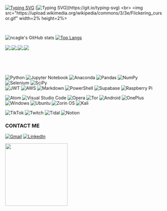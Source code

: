 <!--
**ncagle/ncagle** is a ✨ _special_ ✨ repository because its `README.md` (this file) appears on your GitHub profile.
Here are some ideas to get you started:
- 🔭 I’m currently working on ...
- 🌱 I’m currently learning ...
- 💬 Ask me about ...
- 📫 How to reach me: ...

71f8fa
81a1c1
39FF14
36bcf7
-->


[![Typing SVG](https://readme-typing-svg.demolab.com?font=Fira+Code&size=16&duration=900&pause=1000&color=39FF14&repeat=fals&width=435&height=25&lines=guest%40ncagle-repo%3A~%24+man+developer)](https://git.io/typing-svg)
[![Typing SVG](https://readme-typing-svg.demolab.com?font=Fira+Code&size=16&duration=1500&pause=50&color=39FF14&multiline=true&repeat=true&width=650&height=500&lines=DEVELOPER&emsp;&emsp;&emsp;&emsp;&emsp;&emsp;&emsp;&emsp;&emsp;&emsp;User+Info&emsp;&emsp;&emsp;&emsp;&emsp;&emsp;&emsp;&emsp;&emsp;&emsp;DEVELOPER;+;USER;&emsp;&emsp;ncagle%2C+njwcagle%2C+jaynay+--Geologist+%26+GIS+Developer;+;SYNOPSIS;&emsp;&emsp;email&emsp;&emsp;&ensp;njwcagle%40gmail.com;&emsp;&emsp;github&emsp;&emsp;github.com%2Fncagle;&emsp;&emsp;linkedin&emsp;linkedin.com%2Fin%2Fncagle;+;DESCRIPTION;&emsp;&emsp;Focused+on+applying+emerging+technologies+to+geological;&emsp;&emsp;problems.+Worked+with+Martian+landscapes%2C+hyperspectral;&emsp;&emsp;imaging%2C+geospatial+intelligence%2C+and+beekeeping.;+;SKILLS;&emsp;&emsp;%3Cplgeo%3E&emsp;+Planetary+Geology.;&emsp;&emsp;%3Ceobsv%3E&emsp;+Earth+Observation.;&emsp;&emsp;%3Crsen%3E&emsp;&emsp;Remote+Sensing.;&emsp;&emsp;%3Cfinfo%3E&emsp;+Information+Foraging.;&emsp;&emsp;%3Cgeoref%3E&emsp;Geomatics.;&emsp;&emsp;%3Cpgram%3E&emsp;+Photogrammetry.)](https://git.io/typing-svg)
<br>
<img src="https://upload.wikimedia.org/wikipedia/commons/3/3e/Flickering_cursor.gif" width=2% height=2%>


<!--
non breaking space:  &nbsp;
en size space:       &ensp;
em size space:       &emsp;

[![Typing SVG](https://readme-typing-svg.demolab.com?font=Fira+Code&size=16&duration=250&pause=50&color=39FF14&multiline=true&repeat=false&width=570&height=500&lines=DEVELOPER+++++++++++++++++User+Info++++++++++++++++DEVELOPER;+;USER;++++ncagle%2C+njwcagle%2C+jaynay+--Geologist+%26+GIS+Developer;+;SYNOPSIS;++++email+++++njwcagle%40outlook.com;++++github++++github.com%2Fncagle;++++linkedin++linkedin.com%2Fin%2Fncagle;+;DESCRIPTION;++++Focused+on+applying+emerging+technologies+to+geological;++++problems.+Worked+with+Martian+landscapes%2C+hyperspectral;++++imaging%2C+geospatial+intelligence%2C+and+beekeeping.;+;SKILLS;++++%3Cplgeo%3E+++Planetary+Geology.;++++%3Ceobsv%3E+++Earth+Observation.;++++%3Crsen%3E++++Remote+Sensing.;++++%3Cfinfo%3E+++Information+Foraging.;++++%3Cgeoref%3E++Geomatics.;++++%3Cpgram%3E+++Photogrammetry.)](https://git.io/typing-svg)

[![Typing SVG](https://readme-typing-svg.demolab.com?font=Fira+Code&size=16&duration=250&pause=50&color=39FF14&multiline=true&repeat=false&width=650&height=500
&lines=
DEVELOPER&emsp;&emsp;&emsp;&emsp;&emsp;&emsp;&emsp;&emsp;+User+Info&emsp;&emsp;&emsp;&emsp;&emsp;&emsp;&emsp;&emsp;DEVELOPER;
└──────────────────────────────────────────────────────────┘;
+;
USER;
&emsp;&emsp;ncagle%2C+njwcagle%2C+jaynay+--Geologist+%26+GIS+Developer;
+;
SYNOPSIS;
&emsp;&emsp;email&emsp;&emsp;+njwcagle%40outlook.com;
&emsp;&emsp;github&emsp;&emsp;github.com%2Fncagle;
&emsp;&emsp;linkedin&emsp;linkedin.com%2Fin%2Fncagle;
+;
DESCRIPTION;
&emsp;&emsp;Focused+on+applying+emerging+technologies+to+geological;
&emsp;&emsp;problems.+Worked+with+Martian+landscapes%2C+hyperspectral;
&emsp;&emsp;imaging%2C+geospatial+intelligence%2C+and+beekeeping.;
+;
SKILLS;
&emsp;&emsp;3Cplgeo%3E&emsp;+Planetary+Geology.;
&emsp;&emsp;3Ceobsv%3E&emsp;+Earth+Observation.;
&emsp;&emsp;3Crsen%3E&emsp;&emsp;Remote+Sensing.;
&emsp;&emsp;3Cfinfo%3E&emsp;+Information+Foraging.;
&emsp;&emsp;3Cgeoref%3E&emsp;Geomatics.;
&emsp;&emsp;3Cpgram%3E&emsp;+Photogrammetry.
)](https://git.io/typing-svg)

[![Typing SVG](https://readme-typing-svg.demolab.com/?color=81a1c1&lines=GEOSPATIAL+INTELLIGENCE;GEOLOGY;EARTH+OBSERVATION;REMOTE+SENSING;INFORMATION+FORAGING)](https://git.io/typing-svg)

┌──────────────────────────────────────────────────────────┐
DEVELOPER                 User Info                DEVELOPER

USER
    ncagle, njwcagle, jaynay --Geologist & GIS Developer

SYNOPSIS
    email     njwcagle@outlook.com
    github    github.com/ncagle
    linkedin  linkedin.com/in/ncagle

DESCRIPTION
    Focused on applying emerging technologies to geological
    problems. Worked with Martian landscapes, hyperspectral
    imaging, geospatial intelligence, and beekeeping.

SKILLS
    <plgeo>   Planetary Geology.
    <eobsv>   Earth Observation.
    <rsen>    Remote Sensing.
    <finfo>   Information Foraging.
    <georef>  Geomatics.
    <pgram>   Photogrammetry.

LANGUAGES
    -py,  --Python
        -gpd, --GeoPandas
              Support for geographic data and geometric
              operations with pandas objects.
        -ap,  --ArcPy
              Library for spatial analysis, data management,
              and conversion with ArcGIS.
    -bat, --Batch Script
          Scripting automation of Windows command-line
          instructions.
    -md,  --Markdown
          A lightweight markup language for creating
          formatted text using a plain-text editor.
    -XML, --Extensible Markup Language
          A markup language and file format for storing,
          transmitting, and reconstructing arbitrary data.
└──────────────────────────────────────────────────────────┘

$\color{gree}{\textsf{green text}}$
-->

<!--
## About me

- 🔭 Acquiring knowledge in...
- 🌱 Sharpening my skills by...
- 🧙‍♂️ Built projects for...
- ❤️ I love working with...
- ⚡ Fun fact: ...
-->


<br>

<!-- Stats and Langs -->
<!-- ![ncagle's GitHub stats](https://github-readme-stats.vercel.app/api?username=ncagle&count_private=true&show_icons=true&theme=prussian&hide=) -->
<!-- ![ncagle's GitHub stats](https://github-readme-stats.vercel.app/api?username=ncagle&count_private=true&show_icons=true&theme=nord&hide=) -->
<!-- ![ncagle's GitHub stats](https://github-readme-stats.vercel.app/api?username=ncagle&count_private=true&show_icons=true&theme=chartreuse-dark&hide=) -->
<!-- ![ncagle's GitHub stats](https://github-readme-stats.vercel.app/api?username=ncagle&count_private=true&show_icons=true&theme=blueberry&hide=) -->
<!-- ![ncagle's GitHub stats](https://github-readme-stats.vercel.app/api?username=ncagle&count_private=true&show_icons=true&theme=github_dark&hide=) -->
<!-- ![ncagle's GitHub stats](https://github-readme-stats.vercel.app/api?username=ncagle&count_private=true&show_icons=true&theme=blue-green&hide=) -->
<!-- ![ncagle's GitHub stats](https://github-readme-stats.vercel.app/api?username=ncagle&count_private=true&show_icons=true&theme=github_dark_dimmed&hide=) -->
![ncagle's GitHub stats](https://github-readme-stats.vercel.app/api?username=ncagle&count_private=true&show_icons=true&theme=ocean_dark&hide=)
[![Top Langs](https://github-readme-stats.vercel.app/api/top-langs/?username=ncagle&layout=compact)](https://github.com/ncagle/Database-Guillotine)
<!-- [![Top Langs](https://github-readme-stats-sigma-five.vercel.app/api/top-langs/?username=ncagle&layout=compact)](https://github.com/ncagle/ncagle) -->


<!-- Repos -->
<!-- [![Readme Card](https://github-readme-stats.vercel.app/api/pin/?username=ncagle&repo=Database-Guillotine&theme=tokyonight)](https://github.com/ncagle/Database-Guillotine)
[![Readme Card](https://github-readme-stats.vercel.app/api/pin/?username=ncagle&repo=Finishing-Tool-Suite&theme=tokyonight)](https://github.com/ncagle/Finishing-Tool-Suite)
[![Readme Card](https://github-readme-stats.vercel.app/api/pin/?username=ncagle&repo=MGCP-Tools&theme=tokyonight)](https://github.com/ncagle/MGCP-Tools)
[![Readme Card](https://github-readme-stats.vercel.app/api/pin/?username=ncagle&repo=Tamapgotchi&theme=tokyonight)](https://github.com/ncagle/Tamapgotchi) -->

<a href="https://github.com/ncagle/Database-Guillotine">
  <img align="center" src="https://github-readme-stats.vercel.app/api/pin/?username=ncagle&repo=Database-Guillotine&theme=tokyonight" />
</a>
<a href="https://github.com/ncagle/Finishing-Tool-Suite">
  <img align="center" src="https://github-readme-stats.vercel.app/api/pin/?username=ncagle&repo=Finishing-Tool-Suite&theme=tokyonight" />
</a>
<a href="https://github.com/ncagle/MGCP-Tools">
  <img align="center" src="https://github-readme-stats.vercel.app/api/pin/?username=ncagle&repo=MGCP-Tools&theme=tokyonight" />
</a>
<a href="https://github.com/ncagle/Tamapgotchi">
  <img align="center" src="https://github-readme-stats.vercel.app/api/pin/?username=ncagle&repo=Tamapgotchi&theme=tokyonight" />
</a>
<!-- [![Readme Card](https://github-readme-stats.vercel.app/api/pin/?username=ncagle&repo=Godzilla-Geodatabase-Deconstructor-Xtreme-Pro&theme=tokyonight)](https://github.com/ncagle/Godzilla-Geodatabase-Deconstructor-Xtreme-Pro) -->

<br><br><br>

![Python](https://img.shields.io/badge/python-3670A0?style=for-the-badge&logo=python&logoColor=ffdd54)
![Jupyter Notebook](https://img.shields.io/badge/jupyter-%23FA0F00.svg?style=for-the-badge&logo=jupyter&logoColor=white)
![Anaconda](https://img.shields.io/badge/Anaconda-%2344A833.svg?style=for-the-badge&logo=anaconda&logoColor=white)
![Pandas](https://img.shields.io/badge/pandas-%23150458.svg?style=for-the-badge&logo=pandas&logoColor=white)
![NumPy](https://img.shields.io/badge/numpy-%23013243.svg?style=for-the-badge&logo=numpy&logoColor=white)
![Selenium](https://img.shields.io/badge/-selenium-%43B02A?style=for-the-badge&logo=selenium&logoColor=white)
![SciPy](https://img.shields.io/badge/SciPy-%230C55A5.svg?style=for-the-badge&logo=scipy&logoColor=%white)<br>
![JWT](https://img.shields.io/badge/JWT-black?style=for-the-badge&logo=JSON%20web%20tokens)
![AWS](https://img.shields.io/badge/AWS-%23FF9900.svg?style=for-the-badge&logo=amazon-aws&logoColor=white)
![Markdown](https://img.shields.io/badge/markdown-%23000000.svg?style=for-the-badge&logo=markdown&logoColor=white)
![PowerShell](https://img.shields.io/badge/PowerShell-%235391FE.svg?style=for-the-badge&logo=powershell&logoColor=white)
![Supabase](https://img.shields.io/badge/Supabase-3ECF8E?style=for-the-badge&logo=supabase&logoColor=white)
![Raspberry Pi](https://img.shields.io/badge/-RaspberryPi-C51A4A?style=for-the-badge&logo=Raspberry-Pi)
<!-- ![Matplotlib](https://img.shields.io/badge/Matplotlib-%23ffffff.svg?style=for-the-badge&logo=Matplotlib&logoColor=black) -->

![Atom](https://img.shields.io/badge/Atom-%2366595C.svg?style=for-the-badge&logo=atom&logoColor=white)
![Visual Studio Code](https://img.shields.io/badge/Visual%20Studio%20Code-0078d7.svg?style=for-the-badge&logo=visual-studio-code&logoColor=white)
![Opera](https://img.shields.io/badge/Opera-FF1B2D?style=for-the-badge&logo=Opera&logoColor=white)
![Tor](https://img.shields.io/badge/Tor-7D4698?style=for-the-badge&logo=Tor-Browser&logoColor=white)
![Android](https://img.shields.io/badge/Android-3DDC84?style=for-the-badge&logo=android&logoColor=white)
![OnePlus](https://img.shields.io/badge/OnePlus-%23F5010C.svg?style=for-the-badge&logo=oneplus&logoColor=white)<br>
![Windows](https://img.shields.io/badge/Windows-0078D6?style=for-the-badge&logo=windows&logoColor=white)
![Ubuntu](https://img.shields.io/badge/Ubuntu-E95420?style=for-the-badge&logo=ubuntu&logoColor=white)
![Zorin OS](https://img.shields.io/badge/-Zorin%20OS-%2310AAEB?style=for-the-badge&logo=zorin&logoColor=white)
![Kali](https://img.shields.io/badge/Kali-268BEE?style=for-the-badge&logo=kalilinux&logoColor=white)
<!-- ![Vim](https://img.shields.io/badge/VIM-%2311AB00.svg?style=for-the-badge&logo=vim&logoColor=white) -->
<!-- ![Stellar](https://img.shields.io/badge/Stellar-7D00FF?style=for-the-badge&logo=Stellar&logoColor=white) -->

<!-- ![Adobe Photoshop](https://img.shields.io/badge/adobe%20photoshop-%2331A8FF.svg?style=for-the-badge&logo=adobe%20photoshop&logoColor=white) -->
<!-- ![Inkscape](https://img.shields.io/badge/Inkscape-e0e0e0?style=for-the-badge&logo=inkscape&logoColor=080A13) -->
<!-- ![Reddit](https://img.shields.io/badge/Reddit-%23FF4500.svg?style=for-the-badge&logo=Reddit&logoColor=white) -->
<!-- ![Wikipedia](https://img.shields.io/badge/Wikipedia-%23000000.svg?style=for-the-badge&logo=wikipedia&logoColor=white) -->
<!-- ![Stack Overflow](https://img.shields.io/badge/-Stackoverflow-FE7A16?style=for-the-badge&logo=stack-overflow&logoColor=white) -->
<!-- ![GeeksForGeeks](https://img.shields.io/badge/GeeksforGeeks-gray?style=for-the-badge&logo=geeksforgeeks&logoColor=35914c) -->
<!-- ![ResearchGate](https://img.shields.io/badge/ResearchGate-00CCBB?style=for-the-badge&logo=ResearchGate&logoColor=white) -->
<!-- ![XDA-Developers](https://img.shields.io/badge/XDA--Developers-%23AC6E2F.svg?style=for-the-badge&logo=XDA-Developers&logoColor=white) -->

![TikTok](https://img.shields.io/badge/TikTok-%23000000.svg?style=for-the-badge&logo=TikTok&logoColor=white)
![Twitch](https://img.shields.io/badge/Twitch-%239146FF.svg?style=for-the-badge&logo=Twitch&logoColor=white)
![Tidal](https://img.shields.io/badge/tidal-00FFFF?style=for-the-badge&logo=tidal&logoColor=black)
![Notion](https://img.shields.io/badge/Notion-%23000000.svg?style=for-the-badge&logo=notion&logoColor=white)

<!-- ![scikit-learn](https://img.shields.io/badge/scikit--learn-%23F7931E.svg?style=for-the-badge&logo=scikit-learn&logoColor=white) -->
<!-- ![TensorFlow](https://img.shields.io/badge/TensorFlow-%23FF6F00.svg?style=for-the-badge&logo=TensorFlow&logoColor=white) -->
<!-- ![Keras](https://img.shields.io/badge/Keras-%23D00000.svg?style=for-the-badge&logo=Keras&logoColor=white) -->


### CONTACT ME

<a href="https://mail.google.com/mail/u/0/?tab=rm#inbox?compose=new&to=njwcagle@gmail.com">![Gmail](https://img.shields.io/badge/Gmail-D14836?style=for-the-badge&logo=gmail&logoColor=white)</a>
<a href= "https://www.linkedin.com/in/yash16singh">![LinkedIn](https://img.shields.io/badge/linkedin-%230077B5.svg?style=for-the-badge&logo=linkedin&logoColor=white)</a>

<img src="https://camo.githubusercontent.com/b867e04377eea646939445ce4e0565253428256abc39c6d32d7b67aab3160d18/68747470733a2f2f63617073756c652d72656e6465722e76657263656c2e6170702f6170693f747970653d776176696e6726636f6c6f723d6772616469656e74266865696768743d3130302673656374696f6e3d666f6f746572" height="200" theme=tokyonight/>
